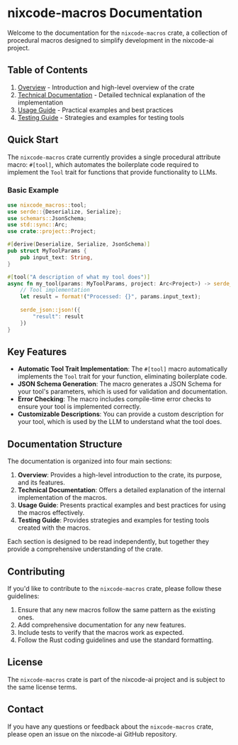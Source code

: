 # nixcode-macros Documentation

Welcome to the documentation for the `nixcode-macros` crate, a collection of procedural macros designed to simplify development in the nixcode-ai project.

## Table of Contents

1. [Overview](README.md) - Introduction and high-level overview of the crate
2. [Technical Documentation](technical.md) - Detailed technical explanation of the implementation
3. [Usage Guide](usage-guide.md) - Practical examples and best practices
4. [Testing Guide](testing.md) - Strategies and examples for testing tools

## Quick Start

The `nixcode-macros` crate currently provides a single procedural attribute macro: `#[tool]`, which automates the boilerplate code required to implement the `Tool` trait for functions that provide functionality to LLMs.

### Basic Example

```rust
use nixcode_macros::tool;
use serde::{Deserialize, Serialize};
use schemars::JsonSchema;
use std::sync::Arc;
use crate::project::Project;

#[derive(Deserialize, Serialize, JsonSchema)]
pub struct MyToolParams {
    pub input_text: String,
}

#[tool("A description of what my tool does")]
async fn my_tool(params: MyToolParams, project: Arc<Project>) -> serde_json::Value {
    // Tool implementation
    let result = format!("Processed: {}", params.input_text);
    
    serde_json::json!({
        "result": result
    })
}
```

## Key Features

- **Automatic Tool Trait Implementation**: The `#[tool]` macro automatically implements the `Tool` trait for your function, eliminating boilerplate code.
- **JSON Schema Generation**: The macro generates a JSON Schema for your tool's parameters, which is used for validation and documentation.
- **Error Checking**: The macro includes compile-time error checks to ensure your tool is implemented correctly.
- **Customizable Descriptions**: You can provide a custom description for your tool, which is used by the LLM to understand what the tool does.

## Documentation Structure

The documentation is organized into four main sections:

1. **Overview**: Provides a high-level introduction to the crate, its purpose, and its features.
2. **Technical Documentation**: Offers a detailed explanation of the internal implementation of the macros.
3. **Usage Guide**: Presents practical examples and best practices for using the macros effectively.
4. **Testing Guide**: Provides strategies and examples for testing tools created with the macros.

Each section is designed to be read independently, but together they provide a comprehensive understanding of the crate.

## Contributing

If you'd like to contribute to the `nixcode-macros` crate, please follow these guidelines:

1. Ensure that any new macros follow the same pattern as the existing ones.
2. Add comprehensive documentation for any new features.
3. Include tests to verify that the macros work as expected.
4. Follow the Rust coding guidelines and use the standard formatting.

## License

The `nixcode-macros` crate is part of the nixcode-ai project and is subject to the same license terms.

## Contact

If you have any questions or feedback about the `nixcode-macros` crate, please open an issue on the nixcode-ai GitHub repository.